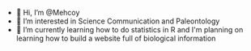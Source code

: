 - 👋 Hi, I’m @Mehcoy
- 👀 I’m interested in Science Communication and Paleontology
- 🌱 I’m currently learning how to do statistics in R and I'm planning on learning how to build a website full of biological information

<!---
Mehcoy/Mehcoy is a ✨ special ✨ repository because its `README.md` (this file) appears on your GitHub profile.
You can click the Preview link to take a look at your changes.
--->

